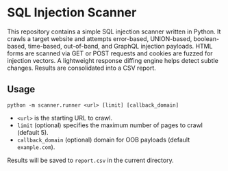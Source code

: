 # SQL Injection Scanner

This repository contains a simple SQL injection scanner written in Python. It crawls a target website and attempts error-based, UNION-based, boolean-based, time-based, out-of-band, and GraphQL injection payloads. HTML forms are scanned via GET or POST requests and cookies are fuzzed for injection vectors. A lightweight response diffing engine helps detect subtle changes. Results are consolidated into a CSV report.

## Usage

```
python -m scanner.runner <url> [limit] [callback_domain]
```

- `<url>` is the starting URL to crawl.
- `limit` (optional) specifies the maximum number of pages to crawl (default 5).
- `callback_domain` (optional) domain for OOB payloads (default `example.com`).

Results will be saved to `report.csv` in the current directory.
